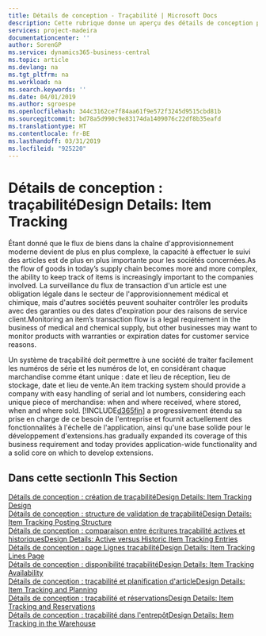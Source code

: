 ```yaml
---
title: Détails de conception - Traçabilité | Microsoft Docs
description: Cette rubrique donne un aperçu des détails de conception pour la traçabilité.
services: project-madeira
documentationcenter: ''
author: SorenGP
ms.service: dynamics365-business-central
ms.topic: article
ms.devlang: na
ms.tgt_pltfrm: na
ms.workload: na
ms.search.keywords: ''
ms.date: 04/01/2019
ms.author: sgroespe
ms.openlocfilehash: 344c3162ce7f84aa61f9e572f3245d9515cbd81b
ms.sourcegitcommit: bd78a5d990c9e83174da1409076c22df8b35eafd
ms.translationtype: HT
ms.contentlocale: fr-BE
ms.lasthandoff: 03/31/2019
ms.locfileid: "925220"
---
```

# <a name="design-details-item-tracking"></a><span data-ttu-id="de391-103">Détails de conception : traçabilité</span><span class="sxs-lookup"><span data-stu-id="de391-103">Design Details: Item Tracking</span></span>
<span data-ttu-id="de391-104">Étant donné que le flux de biens dans la chaîne d'approvisionnement moderne devient de plus en plus complexe, la capacité à effectuer le suivi des articles est de plus en plus importante pour les sociétés concernées.</span><span class="sxs-lookup"><span data-stu-id="de391-104">As the flow of goods in today’s supply chain becomes more and more complex, the ability to keep track of items is increasingly important to the companies involved.</span></span> <span data-ttu-id="de391-105">La surveillance du flux de transaction d'un article est une obligation légale dans le secteur de l'approvisionnement médical et chimique, mais d'autres sociétés peuvent souhaiter contrôler les produits avec des garanties ou des dates d'expiration pour des raisons de service client.</span><span class="sxs-lookup"><span data-stu-id="de391-105">Monitoring an item’s transaction flow is a legal requirement in the business of medical and chemical supply, but other businesses may want to monitor products with warranties or expiration dates for customer service reasons.</span></span>  

<span data-ttu-id="de391-106">Un système de traçabilité doit permettre à une société de traiter facilement les numéros de série et les numéros de lot, en considérant chaque marchandise comme étant unique : date et lieu de réception, lieu de stockage, date et lieu de vente.</span><span class="sxs-lookup"><span data-stu-id="de391-106">An item tracking system should provide a company with easy handling of serial and lot numbers, considering each unique piece of merchandise: when and where received, where stored, when and where sold.</span></span> [!INCLUDE[d365fin](includes/d365fin_md.md)] <span data-ttu-id="de391-107">a progressivement étendu sa prise en charge de ce besoin de l'entreprise et fournit actuellement des fonctionnalités à l'échelle de l'application, ainsi qu'une base solide pour le développement d'extensions.</span><span class="sxs-lookup"><span data-stu-id="de391-107">has gradually expanded its coverage of this business requirement and today provides application-wide functionality and a solid core on which to develop extensions.</span></span>  

## <a name="in-this-section"></a><span data-ttu-id="de391-108">Dans cette section</span><span class="sxs-lookup"><span data-stu-id="de391-108">In This Section</span></span>  
[<span data-ttu-id="de391-109">Détails de conception : création de traçabilité</span><span class="sxs-lookup"><span data-stu-id="de391-109">Design Details: Item Tracking Design</span></span>](design-details-item-tracking-design.md)  
[<span data-ttu-id="de391-110">Détails de conception : structure de validation de traçabilité</span><span class="sxs-lookup"><span data-stu-id="de391-110">Design Details: Item Tracking Posting Structure</span></span>](design-details-item-tracking-posting-structure.md)  
[<span data-ttu-id="de391-111">Détails de conception : comparaison entre écritures traçabilité actives et historiques</span><span class="sxs-lookup"><span data-stu-id="de391-111">Design Details: Active versus Historic Item Tracking Entries</span></span>](design-details-active-versus-historic-item-tracking-entries.md)  
[<span data-ttu-id="de391-112">Détails de conception : page Lignes traçabilité</span><span class="sxs-lookup"><span data-stu-id="de391-112">Design Details: Item Tracking Lines Page</span></span>](design-details-item-tracking-lines-window.md)  
[<span data-ttu-id="de391-113">Détails de conception : disponibilité traçabilité</span><span class="sxs-lookup"><span data-stu-id="de391-113">Design Details: Item Tracking Availability</span></span>](design-details-item-tracking-availability.md)  
[<span data-ttu-id="de391-114">Détails de conception : traçabilité et planification d'article</span><span class="sxs-lookup"><span data-stu-id="de391-114">Design Details: Item Tracking and Planning</span></span>](design-details-item-tracking-and-planning.md)  
[<span data-ttu-id="de391-115">Détails de conception : traçabilité et réservations</span><span class="sxs-lookup"><span data-stu-id="de391-115">Design Details: Item Tracking and Reservations</span></span>](design-details-item-tracking-and-reservations.md)  
[<span data-ttu-id="de391-116">Détails de conception : traçabilité dans l'entrepôt</span><span class="sxs-lookup"><span data-stu-id="de391-116">Design Details: Item Tracking in the Warehouse</span></span>](design-details-item-tracking-in-the-warehouse.md)
